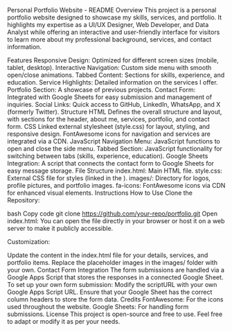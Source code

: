Personal Portfolio Website - README
Overview
This project is a personal portfolio website designed to showcase my skills, services, and portfolio. It highlights my expertise as a UI/UX Designer, Web Developer, and Data Analyst while offering an interactive and user-friendly interface for visitors to learn more about my professional background, services, and contact information.

Features
Responsive Design: Optimized for different screen sizes (mobile, tablet, desktop).
Interactive Navigation: Custom side menu with smooth open/close animations.
Tabbed Content: Sections for skills, experience, and education.
Service Highlights: Detailed information on the services I offer.
Portfolio Section: A showcase of previous projects.
Contact Form: Integrated with Google Sheets for easy submission and management of inquiries.
Social Links: Quick access to GitHub, LinkedIn, WhatsApp, and X (formerly Twitter).
Structure
HTML
Defines the overall structure and layout, with sections for the header, about me, services, portfolio, and contact form.
CSS
Linked external stylesheet (style.css) for layout, styling, and responsive design.
FontAwesome icons for navigation and services are integrated via a CDN.
JavaScript
Navigation Menu: JavaScript functions to open and close the side menu.
Tabbed Section: JavaScript functionality for switching between tabs (skills, experience, education).
Google Sheets Integration: A script that connects the contact form to Google Sheets for easy message storage.
File Structure
index.html: Main HTML file.
style.css: External CSS file for styles (linked in the <head>).
images/: Directory for logos, profile pictures, and portfolio images.
fa-icons: FontAwesome icons via CDN for enhanced visual elements.
Instructions
How to Use
Clone the Repository:

bash
Copy code
git clone https://github.com/your-repo/portfolio.git
Open index.html: You can open the file directly in your browser or host it on a web server to make it publicly accessible.

Customization:

Update the content in the index.html file for your details, services, and portfolio items.
Replace the placeholder images in the images/ folder with your own.
Contact Form Integration
The form submissions are handled via a Google Apps Script that stores the responses in a connected Google Sheet.
To set up your own form submission:
Modify the scriptURL with your own Google Apps Script URL.
Ensure that your Google Sheet has the correct column headers to store the form data.
Credits
FontAwesome: For the icons used throughout the website.
Google Sheets: For handling form submissions.
License
This project is open-source and free to use. Feel free to adapt or modify it as per your needs.
